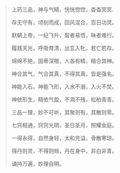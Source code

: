 


> 上药三品，神与气精，恍恍惚惚，杳杳冥冥.
>
> 存无守有，顷刻而成，回风混合，百日功灵。
>
> 默朝上帝，一纪飞升，智者易悟，昧者难行。　
> 
> 履践天光，呼吸育清，出玄入牝，若亡若存。
> 
> 绵绵不绝，固蒂深根，人各有精，精合其神。　
> 
> 神合其气，气合其真，不得其真，皆是强名。
> 
> 神能入石，神能飞形，入水不溺，入火不焚。　
> 
> 神依形生，精依气盈，不凋不残，松柏青青。
> 
> 三品一理，妙不可听，其聚则有，其散则零。　
> 
> 七窍相通，窍窍光明，圣日圣月，照耀金庭。
> 
> 一得永得，自然身轻，太和充溢，骨散寒琼。
> 
> 得丹则灵，不得则倾，丹在身中，非白非青。
> 
> 诵持万遍，妙理自明。

